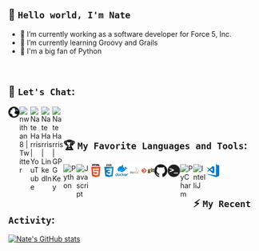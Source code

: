 ## 👋 ``Hello world, I'm Nate``

- 🔭 I’m currently working as a software developer for Force 5, Inc.
- 🌱 I’m currently learning Groovy and Grails
- 🐍 I'm a big fan of Python

<br />

## 📱 ``Let's Chat``:

[<img align="left" alt="Website" width="22px" src="https://raw.githubusercontent.com/iconic/open-iconic/master/svg/globe.svg" />][website]
[<img align="left" alt="nwithan8 | Twitter" width="22px" src="https://cdn.jsdelivr.net/npm/simple-icons@v3/icons/twitter.svg" />][twitter]
[<img align="left" alt="NateHarris | YouTube" width="22px" src="https://i.pinimg.com/originals/37/17/bd/3717bd3e3e6f2c23a8635eb76c37140c.png" />][youtube]
[<img align="left" alt="Nate Harris | LinkedIn" width="22px" src="https://cdn.jsdelivr.net/npm/simple-icons@v3/icons/linkedin.svg" />][linkedin]
[<img align="left" alt="Nate Harris | GPG Key" width="22px" src="https://simpleicons.org/icons/gnuprivacyguard.svg" />][pubkey]

<br />
<br />

## 🏆 ``My Favorite Languages and Tools``:

[<img align="left" alt="Python" width="26px" src="https://www.iconarchive.com/download/i73027/cornmanthe3rd/plex/Other-python.ico" />](https://github.com/search?q=user%3Anwithan8+language%3APython&type=Repositories&ref=advsearch&l=Python&l=)
[<img align="left" alt="Javascript" width="26px" src="https://cdn.iconscout.com/icon/free/png-256/javascript-23-1174949.png" />](https://github.com/search?q=user%3Anwithan8+language%3AJavaScript&type=Repositories&ref=advsearch&l=JavaScript&l=)
[<img align="left" alt="HTML5" width="26px" src="https://raw.githubusercontent.com/github/explore/master/topics/html/html.png" />](https://github.com/search?q=user%3Anwithan8+language%3AHTML&type=Repositories&ref=advsearch&l=HTML&l=)
<img align="left" alt="CSS3" width="26px" src="https://raw.githubusercontent.com/github/explore/master/topics/css/css.png" />
<img align="left" alt="Docker" width="26px" src="https://raw.githubusercontent.com/github/explore/master/topics/docker/docker.png" />
<img align="left" alt="MySQL" width="26px" src="https://raw.githubusercontent.com/github/explore/master/topics/mysql/mysql.png" />
<img align="left" alt="Git" width="26px" src="https://raw.githubusercontent.com/github/explore/master/topics/git/git.png" />
<img align="left" alt="GitHub" width="26px" src="https://raw.githubusercontent.com/github/explore/master/topics/github/github.png" />
<img align="left" alt="Terminal" width="26px" src="https://raw.githubusercontent.com/github/explore/master/topics/terminal/terminal.png" />
<img align="left" alt="PyCharm" width="26px" src="https://dl2.macupdate.com/images/icons256/53507.png" />
<img align="left" alt="IntelliJ" width="26px" src="https://cdn.iconscout.com/icon/free/png-256/intellij-idea-569199.png" />
<img align="left" alt="Visual Studio Code" width="26px" src="https://raw.githubusercontent.com/github/explore/master/topics/visual-studio-code/visual-studio-code.png" />

<br />
<br />


## :zap: ``My Recent Activity``:

<!--START_SECTION:activity-->

<!--END_SECTION:activity-->

[![Nate's GitHub stats](https://github-readme-stats.vercel.app/api?username=nwithan8&count_private=true&show_icons=true)](https://github.com/nwithan8)

[website]: https://nateharr.is
[twitter]: https://twitter.com/nwithan8
[youtube]: https://youtube.com/NateHarris
[linkedin]: https://linkedin.com/nwithan8
[pubkey]: https://nateharr.is/files/Nate_Harris_PGP_key.asc
